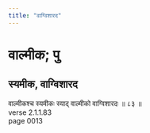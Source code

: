 ```yaml
---
title: "वाग्विशारद"
---
```


# वाल्मीक; पु
## स्यमीक, वाग्विशारद
वाल्मीकश्च स्यमीकः स्याद् वाल्मीको वाग्विशारदः ॥ ८३ ॥<br />verse 2.1.1.83<br />page 0013

